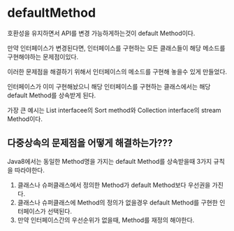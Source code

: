 # defaultMethod
호환성을 유지하면서 API를 변경 가능하게하는것이 default Method이다.

만약 인터페이스가 변경된다면, 인터페이스를 구현하는 모든 클래스들이 해당 메소드를 구현해야하는 문제점이있다.

이러한 문제점을 해결하기 위해서 인터페이스의 메소드를 구현해 놓을수 있게 만들었다.

인터페이스가 이미 구현해놨으니 해당 인터페이스를 구현하는 클래스에서는 해당 default Method를 상속받게 된다.

가장 큰 예시는 List interfacee의 Sort method와 Collection interface의 stream Method이다.

## 다중상속의 문제점을 어떻게 해결하는가???
Java8에서는 동일한 Method명을 가지는 default Method를 상속받을때 3가지 규칙을 따라야한다.

1. 클래스나 슈퍼클래스에서 정의한 Method가 default Method보다 우선권을 가진다.
2. 클래스나 슈퍼클래스에 Method의 정의가 없을경우 default Method를 구현한 인터페이스가 선택된다.
3. 만약 인터페이스간의 우선순위가 없을때, Method를 재정의 해야한다.